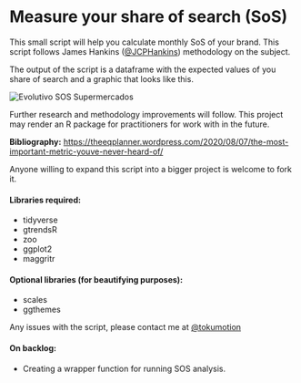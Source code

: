 # Measure your share of search (SoS)

This small script will help you calculate monthly SoS of your brand. This script follows James Hankins ([@JCPHankins](https://twitter.com/JCPHankins)) methodology on the subject.

The output of the script is a dataframe with the expected values of you share of search and a graphic that looks like this.

![Evolutivo SOS Supermercados](https://i.ibb.co/bLgfLq4/Rplot03.png)

Further research and methodology improvements will follow. This project may render an R package for practitioners for work with in the future.

<b>Bibliography:</b> https://theeqplanner.wordpress.com/2020/08/07/the-most-important-metric-youve-never-heard-of/

Anyone willing to expand this script into a bigger project is welcome to fork it.

#### Libraries required:
- tidyverse
- gtrendsR
- zoo
- ggplot2
- maggritr

#### Optional libraries (for beautifying purposes):
- scales
- ggthemes

Any issues with the script, please contact me at [@tokumotion](https://twitter.com/Tokumotion)

#### On backlog:
- Creating a wrapper function for running SOS analysis.
